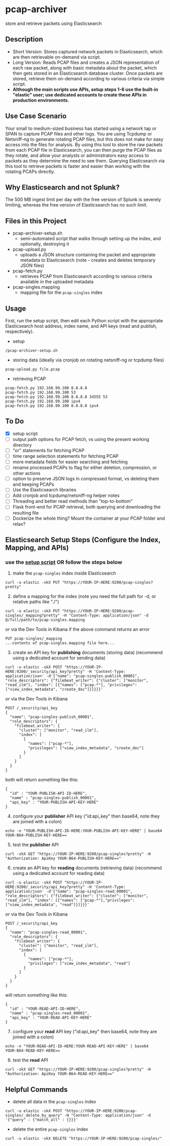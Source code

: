 # pcap-archiver
store and retrieve packets using Elasticsearch

## Description
- Short Version: Stores captured network packets in Elasticsearch, which are then retrievable on-demand via script.
- Long Version: Reads PCAP files and creates a JSON representation of each raw packet, along with basic metadata about the packet, which then gets stored in an Elasticsearch database cluster. Once packets are stored, retrieve them on-demand according to various criteria via simple script.
- **Although the main scripts use APIs, setup steps 1-6 use the built-in "elastic" user; use dedicated accounts to create these APIs in production environments.**

## Use Case Scenario
Your small to medium-sized business has started using a network tap or SPAN to capture PCAP files and other logs. You are using Tcpdump or Netsniff-ng to generate rotating PCAP files, but this does not make for easy access into the files for analysis. By using this tool to store the raw packets from each PCAP file in Elasticsearch, you can then purge the PCAP files as they rotate, and allow your analysts or administrators easy access to packets as they determine the need to see them. Querying Elasticsearch via this tool to retrieve packets is faster and easier than working with the rotating PCAPs directly.

## Why Elasticsearch and not Splunk?
The 500 MB ingest limit per day with the free version of Splunk is severely limiting, whereas the free version of Elasticsearch has no such limit.

## Files in this Project
- pcap-archiver-setup.sh
	- semi-automated script that walks through setting up the index, and optionally, destroying it
- pcap-upload.py
	- uploads a JSON structure containing the packet and appropriate metadata to Elasticsearch (note - creates and deletes temporary JSON files)
- pcap-fetch.py
	- retrieves PCAP from Elasticsearch according to various criteria available in the uploaded metadata
- pcap-singles.mapping
	- mapping file for the ```pcap-singles``` index

## Usage
First, run the setup script, then edit each Python script with the appropriate Elasticsearch host address, index name, and API keys (read and publish, respectively).
- setup
```
/pcap-archiver-setup.sh
```
- storing data (ideally via cronjob on rotating netsniff-ng or tcpdump files)
```
pcap-upload.py file.pcap
```
- retrieving PCAP
```
pcap-fetch.py 192.168.99.100 8.8.8.8
pcap-fetch.py 192.168.99.100 53
pcap-fetch.py 192.168.99.100 8.8.8.8 34555 53
pcap-fetch.py 192.168.99.100 ipv4
pcap-fetch.py 192.168.99.100 8.8.8.8 ipv4
```

## To Do
- [x] setup script
- [ ] output path options for PCAP fetch, vs using the present working directory
- [ ] "or" statements for fetching PCAP
- [ ] time range selection statements for fetching PCAP
- [ ] more metadata fields for easier searching and fetching
- [ ] rename processed PCAPs to flag for either deletion, compression, or other actions
- [ ] option to preserve JSON logs in compressed format, vs deleting them and keeping PCAPs
- [ ] Use the Elasticsearch libraries
- [ ] Add cronjob and tcpdump/netsniff-ng helper notes
- [ ] Threading and better read methods than "top-to-bottom"
- [ ] Flask front-end for PCAP retrieval, both querying and downloading the resulting file
- [ ] Dockerize the whole thing? Mount the container at your PCAP folder and relax?

## Elasticsearch Setup Steps (Configure the Index, Mapping, and APIs)
### use the [setup script](https://github.com/bonifield/pcap-archiver/blob/master/pcap-archiver-setup.sh) OR follow the steps below
1. make the ```pcap-singles``` index inside Elasticsearch
```
curl -u elastic -skX PUT "https://YOUR-IP-HERE:9200/pcap-singles?pretty"
```

2. define a mapping for the index (note you need the full path for -d, or relative paths like "./")
```
curl -u elastic -skX PUT "https://YOUR-IP-HERE:9200/pcap-singles/_mapping?pretty" -H "Content-Type: application/json" -d @/full/path/to/pcap-singles.mapping
```
_or_ via the Dev Tools in Kibana if the above command returns an error
```
PUT pcap-singles/_mapping
...contents of pcap-singles.mapping file here...
```

3. create an API key for **publishing** documents (storing data) (recommend using a dedicated account for sending data)
```
curl -u elastic -skX POST "https://YOUR-IP-HERE:9200/_security/api_key?pretty" -H 'Content-Type: application/json' -d'{"name": "pcap-singles-publish_00001", "role_descriptors": {"filebeat_writer": {"cluster": ["monitor", "read_ilm"], "index": [{"names": ["pcap-*"], "privileges": ["view_index_metadata", "create_doc"]}]}}}'
```
_or_ via the Dev Tools in Kibana
```
POST /_security/api_key
{
  "name": "pcap-singles-publish_00001", 
  "role_descriptors": {
    "filebeat_writer": { 
      "cluster": ["monitor", "read_ilm"],
      "index": [
        {
          "names": ["pcap-*"],
          "privileges": ["view_index_metadata", "create_doc"]
        }
      ]
    }
  }
}
```
both will return something like this:
```
{
  "id" : "YOUR-PUBLISH-API-ID-HERE",
  "name" : "pcap-singles-publish_00001",
  "api_key" : "YOUR-PUBLISH-API-KEY-HERE"
}
```

4. configure your **publisher** API key ("id:api_key" then base64, note they are joined with a colon)
```
echo -n "YOUR-PUBLISH-API-ID-HERE:YOUR-PUBLISH-API-KEY-HERE" | base64
YOUR-B64-PUBLISH-KEY-HERE==
```

5. test the **publisher** API
```
curl -skX GET "https://YOUR-IP-HERE:9200/pcap-singles?pretty" -H "Authorization: ApiKey YOUR-B64-PUBLISH-KEY-HERE=="
```

6. create an API key for **reading** documents (retrieving data) (recommend using a dedicated account for reading data)
```
curl -u elastic -skX POST "https://YOUR-IP-HERE:9200/_security/api_key?pretty" -H 'Content-Type: application/json' -d'{"name": "pcap-singles-read_00001", "role_descriptors": {"filebeat_writer": {"cluster": ["monitor", "read_ilm"], "index": [{"names": ["pcap-*"],"privileges": ["view_index_metadata", "read"]}]}}}'
```
_or_ via the Dev Tools in Kibana
```
POST /_security/api_key
{
  "name": "pcap-singles-read_00001", 
  "role_descriptors": {
    "filebeat_writer": { 
      "cluster": ["monitor", "read_ilm"],
      "index": [
        {
          "names": ["pcap-*"],
          "privileges": ["view_index_metadata", "read"]
        }
      ]
    }
  }
}
```
will return something like this:
```
{
  "id" : "YOUR-READ-API-ID-HERE",
  "name" : "pcap-singles-read_00001",
  "api_key" : "YOUR-READ-API-KEY-HERE"
}
```

7. configure your **read** API key ("id:api_key" then base64, note they are joined with a colon)
```
echo -n "YOUR-READ-API-ID-HERE:YOUR-READ-API-KEY-HERE" | base64
YOUR-B64-READ-KEY-HERE==
```

8. test the **read** API
```
curl -skX GET "https://YOUR-IP-HERE:9200/pcap-singles?pretty" -H "Authorization: ApiKey YOUR-B64-READ-KEY-HERE=="
```

## Helpful Commands
- delete all data in the ```pcap-singles``` index
```
curl -u elastic -skX POST "https://YOUR-IP-HERE:9200/pcap-singles/_delete_by_query" -H "Content-Type: application/json" -d '{"query" : {"match_all" : {}}}'
```
- delete the entire ```pcap-singles``` index
```
curl -u elastic -skX DELETE "https://YOUR-IP-HERE:9200/pcap-singles/"
```
